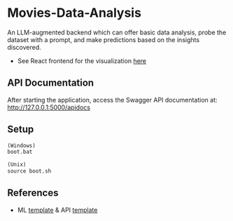 # Movies-Data-Analysis
An LLM-augmented backend which can offer basic data analysis, probe the dataset with a prompt, and make predictions based on the insights discovered.

- See React frontend for the visualization [here](https://github.com/joshoti/Movies-Data-Visualization)


## API Documentation
After starting the application, access the Swagger API documentation at: http://127.0.0.1:5000/apidocs

## Setup
```py
(Windows)
boot.bat

(Unix)
source boot.sh
```


## References
- ML [template](https://github.com/datalumina/datalumina-project-template) & API [template](https://github.com/miguelgrinberg/microblog/blob/main/tests.py)